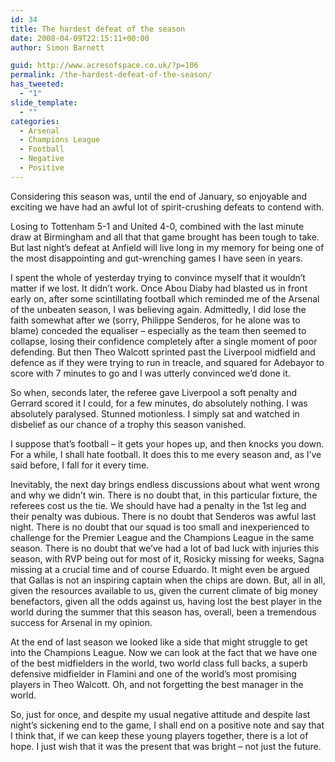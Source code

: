 ```yaml
---
id: 34
title: The hardest defeat of the season
date: 2008-04-09T22:15:11+00:00
author: Simon Barnett

guid: http://www.acresofspace.co.uk/?p=106
permalink: /the-hardest-defeat-of-the-season/
has_tweeted:
  - "1"
slide_template:
  - ""
categories:
  - Arsenal
  - Champions League
  - Football
  - Negative
  - Positive
---
```

Considering this season was, until the end of January, so enjoyable and exciting we have had an awful lot of spirit-crushing defeats to contend with.  
<!--more-->

  
Losing to Tottenham 5-1 and United 4-0, combined with the last minute draw at Birmingham and all that that game brought has been tough to take. But last night&#8217;s defeat at Anfield will live long in my memory for being one of the most disappointing and gut-wrenching games I have seen in years.

I spent the whole of yesterday trying to convince myself that it wouldn&#8217;t matter if we lost. It didn&#8217;t work. Once Abou Diaby had blasted us in front early on, after some scintillating football which reminded me of the Arsenal of the unbeaten season, I was believing again. Admittedly, I did lose the faith somewhat after we (sorry, Philippe Senderos, for he alone was to blame) conceded the equaliser &#8211; especially as the team then seemed to collapse, losing their confidence completely after a single moment of poor defending. But then Theo Walcott sprinted past the Liverpool midfield and defence as if they were trying to run in treacle, and squared for Adebayor to score with 7 minutes to go and I was utterly convinced we&#8217;d done it.

So when, seconds later, the referee gave Liverpool a soft penalty and Gerrard scored it I could, for a few minutes, do absolutely nothing. I was absolutely paralysed. Stunned motionless. I simply sat and watched in disbelief as our chance of a trophy this season vanished.

I suppose that&#8217;s football &#8211; it gets your hopes up, and then knocks you down. For a while, I shall hate football. It does this to me every season and, as I&#8217;ve said before, I fall for it every time.

Inevitably, the next day brings endless discussions about what went wrong and why we didn&#8217;t win. There is no doubt that, in this particular fixture, the referees cost us the tie. We should have had a penalty in the 1st leg and their penalty was dubious. There is no doubt that Senderos was awful last night. There is no doubt that our squad is too small and inexperienced to challenge for the Premier League and the Champions League in the same season. There is no doubt that we&#8217;ve had a lot of bad luck with injuries this season, with RVP being out for most of it, Rosicky missing for weeks, Sagna missing at a crucial time and of course Eduardo. It might even be argued that Gallas is not an inspiring captain when the chips are down. But, all in all, given the resources available to us, given the current climate of big money benefactors, given all the odds against us, having lost the best player in the world during the summer that this season has, overall, been a tremendous success for Arsenal in my opinion.

At the end of last season we looked like a side that might struggle to get into the Champions League. Now we can look at the fact that we have one of the best midfielders in the world, two world class full backs, a superb defensive midfielder in Flamini and one of the world&#8217;s most promising players in Theo Walcott. Oh, and not forgetting the best manager in the world.

So, just for once, and despite my usual negative attitude and despite last night&#8217;s sickening end to the game, I shall end on a positive note and say that I think that, if we can keep these young players together, there is a lot of hope. I just wish that it was the present that was bright &#8211; not just the future.
